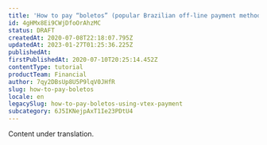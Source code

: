 ```yaml
---
title: 'How to pay “boletos” (popular Brazilian off-line payment method)?'
id: 4gHMx8Ei9CWjDfoOrAhzMC
status: DRAFT
createdAt: 2020-07-08T22:18:07.795Z
updatedAt: 2023-01-27T01:25:36.225Z
publishedAt: 
firstPublishedAt: 2020-07-10T20:25:14.452Z
contentType: tutorial
productTeam: Financial
author: 7qy2DBsUp8U5P9lqV0JHfR
slug: how-to-pay-boletos
locale: en
legacySlug: how-to-pay-boletos-using-vtex-payment
subcategory: 6J5IKNejpAxT1Ie23PDtU4
---
```


<div class="alert alert-warning" role="alert">Content under translation.</div>
